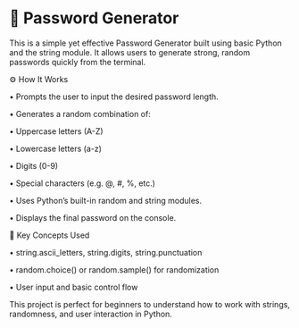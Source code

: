 # 🔐 Password Generator

This is a simple yet effective Password Generator built using basic Python and the string module. It allows users to generate strong, random passwords quickly from the terminal.

⚙ How It Works

•	Prompts the user to input the desired password length.

•	Generates a random combination of:

•	Uppercase letters (A-Z)

•	Lowercase letters (a-z)

•	Digits (0-9)

•	Special characters (e.g. @, #, %, etc.)

•	Uses Python’s built-in random and string modules.

•	Displays the final password on the console.

🧠 Key Concepts Used

•	string.ascii_letters, string.digits, string.punctuation

•	random.choice() or random.sample() for randomization

•	User input and basic control flow

This project is perfect for beginners to understand how to work with strings, randomness, and user interaction in Python.


